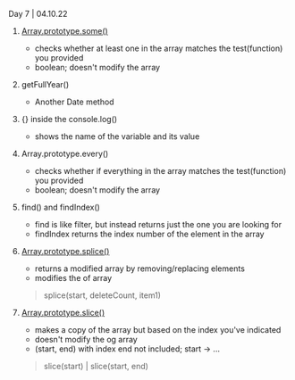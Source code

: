 Day 7 | 04.10.22

1. [Array.prototype.some()](https://developer.mozilla.org/en-US/docs/Web/JavaScript/Reference/Global_Objects/Array/some)
    * checks whether at least one in the array matches the test(function) you provided 
    * boolean; doesn't modify the array 

2. getFullYear()
    * Another Date method 

3. {} inside the console.log()
    * shows the name of the variable and its value 

4. Array.prototype.every()
    * checks whether if everything in the array matches the test(function) you provided 
    * boolean; doesn't modify the array 

5. find() and findIndex()
    * find is like filter, but instead returns just the one you are looking for
    * findIndex returns the index number of the element in the array

6. [Array.prototype.splice()](https://developer.mozilla.org/en-US/docs/Web/JavaScript/Reference/Global_Objects/Array/splice)
    * returns a modified array by removing/replacing elements 
    * modifies the of array
    > splice(start, deleteCount, item1)

7. [Array.prototype.slice()](https://developer.mozilla.org/en-US/docs/Web/JavaScript/Reference/Global_Objects/Array/slice)
    * makes a copy of the array but based on the index you've indicated 
    * doesn't modify the og array 
    * (start, end) with index end not included; start -> ...
    > slice(start) | slice(start, end)
